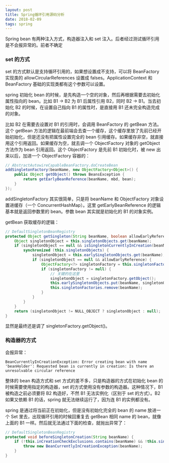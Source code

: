 ```yaml
---
layout: post
title: Spring循环引用源码分析
date: 2018-02-09
tags: spring
---
```

Spring bean 有两种注入方式，构造器注入和 set 注入。后者经过测试循环引用是不会报异常的。前者不确定

### set 的方式

set 的方式默认是支持循环引用的，如果想设置成不支持，可以将 BeanFactory 实现类的 allowCircularReferences 设置成 falses。ApplicationContext 和 BeanFactory 基础的实现类都有这个参数可以设置。

spring 初始化 bean 的时候，是先构造一个空的对象，然后再根据需要去初始化属性指向的 bean。比如 B1 -> B2 为 B1 后属性引用 B2，同时 B2 -> B1。当去初始化 B2 的时候，在设置自己指向 B1 的属性时，是直接用 B1 还未完全构造完成的对象。

比如 B2 在需要去设置对 B1 的引用时，会调用 BeanFactory 的 getBean 方法。这个 getBean 方法的逻辑在最前端会去查一个缓存，这个缓存里放了先前已经开始初始化，但是还没有把属性设置完全的 bean 引用缓存。如果缓存非空，就直接用这个引用返回。如果缓存为空，就去调一个 ObjectFactory 对象的 getObject 方法作为 bean 引用返回。这个 ObjectFactory  是先前 B1 初始化时，被 new 出来以后，加进一个 ObjectFactory   容器的：

```java
// AbstractAutowireCapableBeanFactory.doCreateBean
addSingletonFactory(beanName, new ObjectFactory<Object>() {
	public Object getObject() throws BeansException {
		return getEarlyBeanReference(beanName, mbd, bean);
	}
});
```

addSingletonFactory 其实很简单，只是将 beanName 和 ObjectFactory 对象设置进缓存（一个 ConcurrentHashMap）。这里 getEarlyBeanReference 的逻辑基本就是返回参数里的 bean。参数 bean 其实就是初始化的 B1 的对象实例。

getBean 获取缓存的逻辑：

```java
// DefaultSingletonBeanRegistry
protected Object getSingleton(String beanName, boolean allowEarlyReference) {
	Object singletonObject = this.singletonObjects.get(beanName);
	if (singletonObject == null && isSingletonCurrentlyInCreation(beanName)) {
		synchronized (this.singletonObjects) {
			singletonObject = this.earlySingletonObjects.get(beanName);
			if (singletonObject == null && allowEarlyReference) {
				ObjectFactory<?> singletonFactory = this.singletonFactories.get(beanName);
				if (singletonFactory != null) {
                    // 关键的在这里
					singletonObject = singletonFactory.getObject(); 
					this.earlySingletonObjects.put(beanName, singletonObject);
					this.singletonFactories.remove(beanName);
				}
			}
		}
	}
	return (singletonObject != NULL_OBJECT ? singletonObject : null);
}
```

显然是最终还是调了 singletonFactory.getObject()。

### 构造器的方式

会报异常：

```
BeanCurrentlyInCreationException: Error creating bean with name 'beanHolder': Requested bean is currently in creation: Is there an unresolvable circular reference
```

整体的 bean 构造方式和 set 方式的差不多，只是构造器的方式在初始化 bean 的时候需要使用指定的构造器，set 的方式使用没有参数的构造器。这种情况下，B1 被构造之前必须要将 B2 构造好，不然 B1 无法实例化（区别于 set 的方式）。B2 如果又依赖 B1 的话，spring 就无法继续运行了，因为连 B1 的实例都没有。

spring 是通过将当前正在初始化，但是没有初始化完全的 bean 的 name 放进一个 Set 里去，出现循环引用的时候回重复去 getBean 相同 name 的 bean，就像上面的 B1 一样。然后就无法通过下面的检查，就抛出异常了：

```java
// DefaultSingletonBeanRegistry
protected void beforeSingletonCreation(String beanName) {
	if (!this.inCreationCheckExclusions.contains(beanName) && !this.singletonsCurrentlyInCreation.add(beanName)) {
		throw new BeanCurrentlyInCreationException(beanName);
	}
}
```

